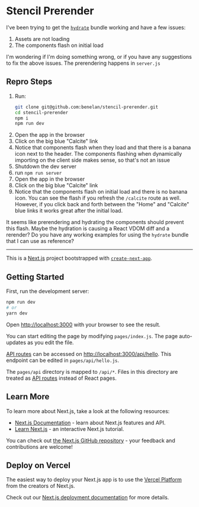 # Stencil Prerender

I've been trying to get the [`hydrate`](https://stenciljs.com/docs/hydrate-app) bundle working and have a few issues:

1. Assets are not loading
2. The components flash on initial load

I'm wondering if I'm doing something wrong, or if you have any suggestions to fix the above issues. The prerendering happens in `server.js`

## Repro Steps

1. Run:
    ```bash
    git clone git@github.com:benelan/stencil-prerender.git
    cd stencil-prerender
    npm i
    npm run dev
    ```
2. Open the app in the browser
3. Click on the big blue "Calcite" link
4. Notice that components flash when they load and that there is a banana icon next to the header. The components flashing when dynamically importing on the client side makes sense, so that's not an issue
5. Shutdown the dev server
6. run `npm run server`
7. Open the app in the browser
8. Click on the big blue "Calcite" link
9. Notice that the components flash on initial load and there is no banana icon. You can see the flash if you refresh the `/calcite` route as well. However, if you click back and forth between the "Home" and "Calcite" blue links it works great after the initial load.


It seems like prerendering and hydrating the components should prevent this flash. Maybe the hydration is causing a React VDOM diff and a rerender? Do you have any working examples for using the `hydrate` bundle that I can use as reference?


---

This is a [Next.js](https://nextjs.org/) project bootstrapped with [`create-next-app`](https://github.com/vercel/next.js/tree/canary/packages/create-next-app).

## Getting Started

First, run the development server:

```bash
npm run dev
# or
yarn dev
```

Open [http://localhost:3000](http://localhost:3000) with your browser to see the result.

You can start editing the page by modifying `pages/index.js`. The page auto-updates as you edit the file.

[API routes](https://nextjs.org/docs/api-routes/introduction) can be accessed on [http://localhost:3000/api/hello](http://localhost:3000/api/hello). This endpoint can be edited in `pages/api/hello.js`.

The `pages/api` directory is mapped to `/api/*`. Files in this directory are treated as [API routes](https://nextjs.org/docs/api-routes/introduction) instead of React pages.

## Learn More

To learn more about Next.js, take a look at the following resources:

- [Next.js Documentation](https://nextjs.org/docs) - learn about Next.js features and API.
- [Learn Next.js](https://nextjs.org/learn) - an interactive Next.js tutorial.

You can check out [the Next.js GitHub repository](https://github.com/vercel/next.js/) - your feedback and contributions are welcome!

## Deploy on Vercel

The easiest way to deploy your Next.js app is to use the [Vercel Platform](https://vercel.com/new?utm_medium=default-template&filter=next.js&utm_source=create-next-app&utm_campaign=create-next-app-readme) from the creators of Next.js.

Check out our [Next.js deployment documentation](https://nextjs.org/docs/deployment) for more details.
